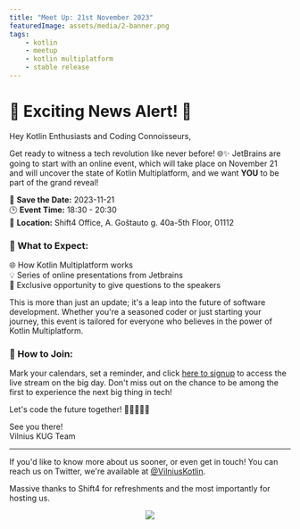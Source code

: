 ```yaml
---
title: "Meet Up: 21st November 2023"
featuredImage: assets/media/2-banner.png
tags:
    - kotlin
    - meetup
    - kotlin multiplatform
    - stable release
---
```

# 🎉 Exciting News Alert! 🚀

Hey Kotlin Enthusiasts and Coding Connoisseurs,

Get ready to witness a tech revolution like never before! 🌐✨ JetBrains are going to start with an online event, which will take place on November 21 and will uncover the state of Kotlin Multiplatform, and we want __YOU__ to be part of the grand reveal!

📅 __Save the Date:__ 2023-11-21 </br>
🕒 __Event Time:__ 18:30 - 20:30 </br>
📍 __Location:__ Shift4 Office, A. Goštauto g. 40a-5th Floor, 01112

### 🚀 What to Expect:

🌐 How Kotlin Multiplatform works </br>
💡 Series of online presentations from Jetbrains </br>
🤝 Exclusive opportunity to give questions to the speakers </br>

This is more than just an update; it's a leap into the future of software development. Whether you're a seasoned coder or just starting your journey, this event is tailored for everyone who believes in the power of Kotlin Multiplatform.

### 📱 How to Join:
Mark your calendars, set a reminder, and click [here to signup](https://ti.to/vilnius-kotlin-user-group/vilnius-kug-meetup-3?source=website) to access the live stream on the big day. Don't miss out on the chance to be among the first to experience the next big thing in tech!


Let's code the future together! 🚀👩‍💻👨‍💻

See you there!</br>
Vilnius KUG Team

---
If you'd like to know more about us sooner, or even get in touch! You can reach us on Twitter, we're available at [@VilniusKotlin](https://twitter.com/vilniuskotlin).

Massive thanks to Shift4 for refreshments and the most importantly for hosting us.

<p align="center">
  <img src="/assets/media/Shift4_Logo_2021.png" />
</p>
